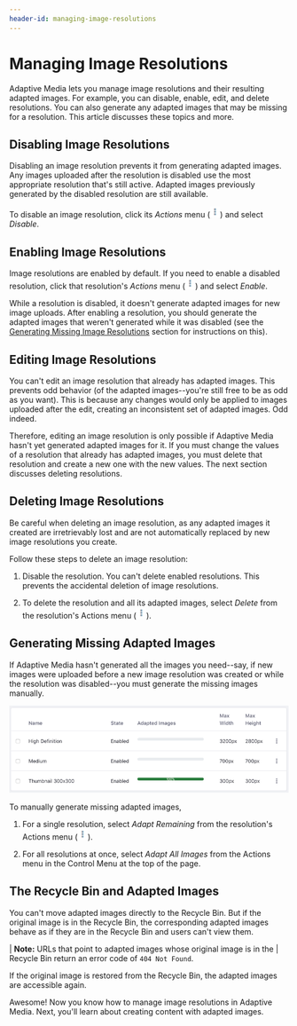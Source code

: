 ```yaml
---
header-id: managing-image-resolutions
---
```


# Managing Image Resolutions

Adaptive Media lets you manage image resolutions and their resulting adapted 
images. For example, you can disable, enable, edit, and delete resolutions. You 
can also generate any adapted images that may be missing for a resolution. This 
article discusses these topics and more. 

## Disabling Image Resolutions

Disabling an image resolution prevents it from generating adapted images. Any 
images uploaded after the resolution is disabled use the most appropriate
resolution that's still active. Adapted images previously generated by the
disabled resolution are still available. 

To disable an image resolution, click its *Actions* menu 
(![Actions](../../../images/icon-actions.png)) and select *Disable*. 

## Enabling Image Resolutions

Image resolutions are enabled by default. If you need to enable a disabled 
resolution, click that resolution's *Actions* menu 
(![Actions](../../../images/icon-actions.png)) and select *Enable*. 

While a resolution is disabled, it doesn't generate adapted images for 
new image uploads. After enabling a resolution, you should generate the adapted 
images that weren't generated while it was disabled (see the 
[Generating Missing Image Resolutions](#generating-missing-image-resolutions) 
section for instructions on this). 

## Editing Image Resolutions

You can't edit an image resolution that already has adapted images. This 
prevents odd behavior (of the adapted images--you're still free to be as odd as 
you want). This is because any changes would only be applied to images uploaded 
after the edit, creating an inconsistent set of adapted images. Odd indeed.

Therefore, editing an image resolution is only possible if Adaptive Media hasn't
yet generated adapted images for it. If you must change the values of
a resolution that already has adapted images, you must delete that resolution
and create a new one with the new values. The next section discusses deleting
resolutions. 

## Deleting Image Resolutions

Be careful when deleting an image resolution, as any adapted images it created
are irretrievably lost and are not automatically replaced by new image
resolutions you create.

Follow these steps to delete an image resolution:

1.  Disable the resolution. You can't delete enabled resolutions. This prevents 
    the accidental deletion of image resolutions. 

2.  To delete the resolution and all its adapted images, select *Delete* from 
    the resolution's Actions menu 
    (![Actions](../../../images/icon-actions.png)). 

## Generating Missing Adapted Images

If Adaptive Media hasn't generated all the images you need--say, if new images
were uploaded before a new image resolution was created or while the resolution
was disabled--you must generate the missing images manually.

![Figure 1: The *Adapted Images* column shows the percentage of images that are adapted for each resolution. ](../../../images/adaptive-media-coverage.png)

To manually generate missing adapted images,

1.  For a single resolution, select *Adapt Remaining* from the resolution's 
    Actions menu 
    (![Actions](../../../images/icon-actions.png)). 

2.  For all resolutions at once, select *Adapt All Images* from the Actions menu 
    in the Control Menu at the top of the page. 

## The Recycle Bin and Adapted Images

You can't move adapted images directly to the Recycle Bin. But if the original 
image is in the Recycle Bin, the corresponding adapted images behave as if they 
are in the Recycle Bin and users can't view them. 

| **Note:** URLs that point to adapted images whose original image is in the
| Recycle Bin return an error code of `404 Not Found`.

If the original image is restored from the Recycle Bin, the adapted images are 
accessible again.

Awesome! Now you know how to manage image resolutions in Adaptive Media. Next, 
you'll learn about creating content with adapted images. 
